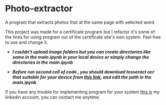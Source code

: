 # Photo-extractor
A program that extracts photos that at the same page with selected word.

This project was made for a certificate program but I refactor it's some of the lines for using program out of the certificate site's own system. Feel free to use and change it. 

* ___I couldn't upload image folders but you can create directories like same in the main.ipynb in your local device or simply change the directories in the main.ipynb___

* ___Before run <span title="pytesseract.pytesseract.tesseract_cmd = 'src/tesseract_documents/tesseract.exe'">second cell of code</span> , you should download tesseract ocr that suitable for your device from [this link](https://github.com/UB-Mannheim/tesseract/wiki), and edit the path in the main.ipynb___

If you have any trouble for implementing program for your system [this is](https://www.linkedin.com/in/emircanduzenli/) my linkedin account, you can contact me anytime.
